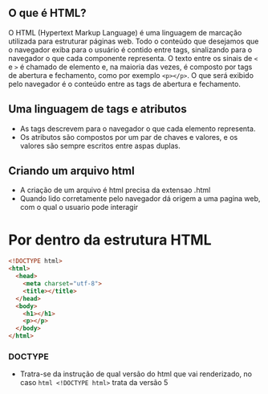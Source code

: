 ## O que é HTML?

O HTML (Hypertext Markup Language) é uma linguagem de marcação utilizada para estruturar páginas web. Todo o conteúdo que desejamos que o navegador exiba para o usuário é contido entre tags, sinalizando para o navegador o que cada componente representa. O texto entre os sinais de `<` e `>` é chamado de elemento e, na maioria das vezes, é composto por tags de abertura e fechamento, como por exemplo `<p></p>`. O que será exibido pelo navegador é o conteúdo entre as tags de abertura e fechamento.

## Uma linguagem de tags e atributos
- As tags descrevem para o navegador o que cada elemento representa.
- Os atributos são compostos por um par de chaves e valores, e os valores são sempre escritos entre aspas duplas.

## Criando um arquivo html
- A criação de um arquivo é html precisa da extensao .html
- Quando lido corretamente pelo navegador dá origem a uma pagina web, com o qual o usuario pode interagir

# Por dentro da estrutura HTML

```html
<!DOCTYPE html>
<html>
  <head>
    <meta charset="utf-8">
    <title></title>
  </head>
  <body>
    <h1></h1>
    <p></p>
  </body>
</html>
```
### DOCTYPE
  - Tratra-se da instrução de qual versão do html que vai renderizado, no caso ```html <!DOCTYPE html>``` trata da versão 5



